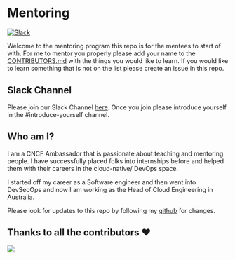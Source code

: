# Mentoring

[![Slack](https://img.shields.io/badge/Slack-Join%20-4a154b?style=flat&logo=slack)](https://join.slack.com/t/cloudnative-mentoring/shared_invite/zt-119bf6kae-bSGp7NQYrG~FZmjZjhZ~QA)

Welcome to the mentoring program this repo is for the mentees to start of with.  For me to mentor you properly please add your name to the [CONTRIBUTORS.md](CONTRIBUTORS.md) with the things you would like to learn.  If you would like to learn something that is not on the list please create an issue in this repo.

## Slack Channel
Please join our Slack Channel [here](https://join.slack.com/t/cloudnative-mentoring/shared_invite/zt-119bf6kae-bSGp7NQYrG~FZmjZjhZ~QA). Once you join please introduce yourself in the #introduce-yourself channel.
## Who am I?
I am a CNCF Ambassador that is passionate about teaching and mentoring people. I have successfully placed folks into internships before and helped them with their careers in the cloud-native/ DevOps space.

I started off my career as a Software engineer and then went into DevSecOps and now I am working as the Head of Cloud Engineering in Australia.

Please look for updates to this repo by following my [github](https://github.com/bradmccoydev) for changes.

## Thanks to all the contributors ❤️
<a href = "https://github.com/bradmccoydev/mentoring/graphs/contributors">
  <img src = "https://contrib.rocks/image?repo=bradmccoydev/mentoring"/>
</a>
